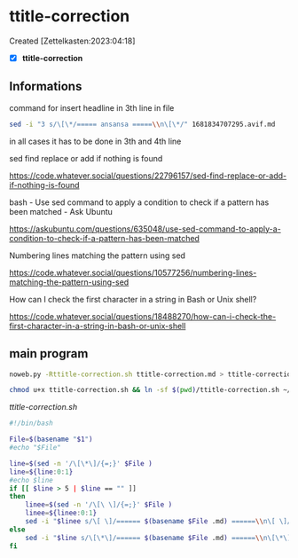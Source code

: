 # ttitle-correction
Created [Zettelkasten:2023:04:18]

- [x] **ttitle-correction**

## Informations

command for insert headline in 3th line in file

```bash
sed -i "3 s/\[\*/===== ansansa =====\\n\[\*/" 1681834707295.avif.md
```

in all cases it has to be done in 3th and 4th line


 sed find replace or add if nothing is found

 https://code.whatever.social/questions/22796157/sed-find-replace-or-add-if-nothing-is-found

 bash - Use sed command to apply a condition to check if a pattern has been matched - Ask Ubuntu

 https://askubuntu.com/questions/635048/use-sed-command-to-apply-a-condition-to-check-if-a-pattern-has-been-matched

 Numbering lines matching the pattern using sed

 https://code.whatever.social/questions/10577256/numbering-lines-matching-the-pattern-using-sed

 How can I check the first character in a string in Bash or Unix shell?

 https://code.whatever.social/questions/18488270/how-can-i-check-the-first-character-in-a-string-in-bash-or-unix-shell

## main program

```bash
noweb.py -Rttitle-correction.sh ttitle-correction.md > ttitle-correction.sh && echo 'fertig'
```

```bash
chmod u+x ttitle-correction.sh && ln -sf $(pwd)/ttitle-correction.sh ~/.local/bin/ttitle-correction.sh && echo 'fertig'
```


*ttitle-correction.sh*
```bash
#!/bin/bash

File=$(basename "$1")
#echo "$File"

line=$(sed -n '/\[\*\]/{=;}' $File )
line=${line:0:1}
#echo $line
if [[ $line > 5 | $line == "" ]]
then
	linee=$(sed -n '/\[\ \]/{=;}' $File )
	linee=${linee:0:1}
	sed -i "$linee s/\[ \]/====== $(basename $File .md) ======\\n\[ \]/" "$File"
else
	sed -i "$line s/\[\*\]/====== $(basename $File .md) ======\\n\[\*\]/" "$File"
fi
```

